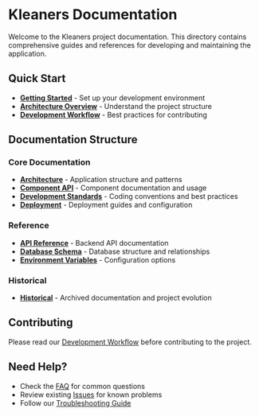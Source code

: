 
# Kleaners Documentation

Welcome to the Kleaners project documentation. This directory contains comprehensive guides and references for developing and maintaining the application.

## Quick Start

- **[Getting Started](./getting-started.md)** - Set up your development environment
- **[Architecture Overview](./architecture.md)** - Understand the project structure
- **[Development Workflow](./development-workflow.md)** - Best practices for contributing

## Documentation Structure

### Core Documentation
- **[Architecture](./architecture.md)** - Application structure and patterns
- **[Component API](./components/)** - Component documentation and usage
- **[Development Standards](./standards/)** - Coding conventions and best practices
- **[Deployment](./deployment.md)** - Deployment guides and configuration

### Reference
- **[API Reference](./api/)** - Backend API documentation
- **[Database Schema](./database/)** - Database structure and relationships
- **[Environment Variables](./environment.md)** - Configuration options

### Historical
- **[Historical](./historical/)** - Archived documentation and project evolution

## Contributing

Please read our [Development Workflow](./development-workflow.md) before contributing to the project.

## Need Help?

- Check the [FAQ](./faq.md) for common questions
- Review existing [Issues](../CHANGELOG.md) for known problems
- Follow our [Troubleshooting Guide](./troubleshooting.md)
